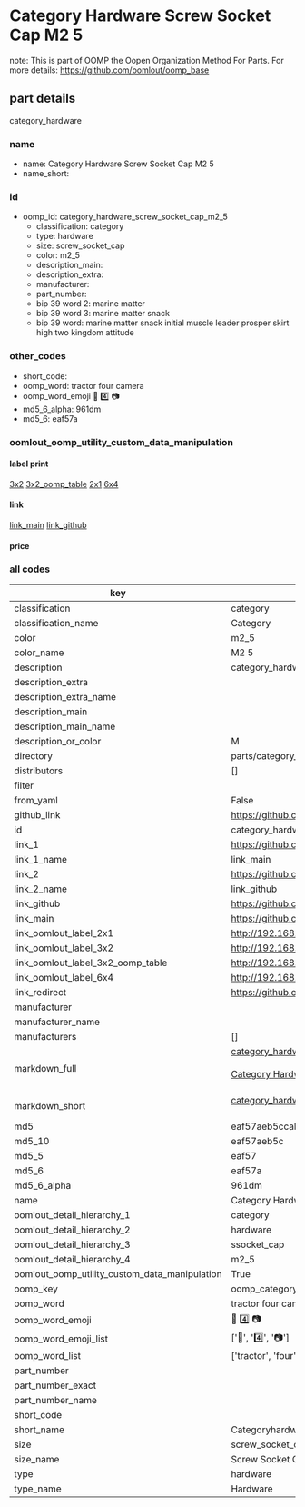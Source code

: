 # Category Hardware Screw Socket Cap M2 5  

note: This is part of OOMP the Oopen Organization Method For Parts. For more details: https://github.com/oomlout/oomp_base

##  part details
  



category_hardware



### name
* name: Category Hardware Screw Socket Cap M2 5
* name_short: 
### id
* oomp_id: category_hardware_screw_socket_cap_m2_5
  * classification: category
  * type: hardware
  * size: screw_socket_cap
  * color: m2_5
  * description_main: 
  * description_extra: 
  * manufacturer: 
  * part_number: 
  * bip 39 word 2: marine matter
  * bip 39 word 3: marine matter snack
  * bip 39 word: marine matter snack initial muscle leader prosper skirt high two kingdom attitude

### other_codes
* short_code: 
* oomp_word: tractor four camera
* oomp_word_emoji :tractor: :four: :camera:
* md5_6_alpha: 961dm
* md5_6: eaf57a






### oomlout_oomp_utility_custom_data_manipulation
#### label print
[3x2](http://192.168.1.245:1112/?label=oomp%20961dm)
[3x2_oomp_table](http://192.168.1.108:1112/?label=oomp%20961dm)
[2x1](http://192.168.1.242:1112/?label=oomp%20961dm)
[6x4](http://192.168.1.55:1112/?label=oomp%20961dm)    

#### link

[link_main](https://github.com/oomlout/oomlout_oomp_version_1_messy/tree/main/parts/category_hardware_screw_socket_cap_m2_5) [link_github](https://github.com/oomlout/oomlout_oomp_version_1_messy/tree/main/parts/category_hardware_screw_socket_cap_m2_5)                             

#### price







### all codes 
| key | value |  
| --- | --- |  
| classification | category |  
| classification_name | Category |  
| color | m2_5 |  
| color_name | M2 5 |  
| description | category_hardware |  
| description_extra |  |  
| description_extra_name |  |  
| description_main |  |  
| description_main_name |  |  
| description_or_color | M  |  
| directory | parts/category_hardware_screw_socket_cap_m2_5 |  
| distributors | [] |  
| filter |  |  
| from_yaml | False |  
| github_link | https://github.com/oomlout/oomlout_oomp_part_src/tree/main/parts/category_hardware_screw_socket_cap_m2_5 |  
| id | category_hardware_screw_socket_cap_m2_5 |  
| link_1 | https://github.com/oomlout/oomlout_oomp_version_1_messy/tree/main/parts/category_hardware_screw_socket_cap_m2_5 |  
| link_1_name | link_main |  
| link_2 | https://github.com/oomlout/oomlout_oomp_version_1_messy/tree/main/parts/category_hardware_screw_socket_cap_m2_5 |  
| link_2_name | link_github |  
| link_github | https://github.com/oomlout/oomlout_oomp_version_1_messy/tree/main/parts/category_hardware_screw_socket_cap_m2_5 |  
| link_main | https://github.com/oomlout/oomlout_oomp_version_1_messy/tree/main/parts/category_hardware_screw_socket_cap_m2_5 |  
| link_oomlout_label_2x1 | http://192.168.1.242:1112/?label=oomp%20961dm |  
| link_oomlout_label_3x2 | http://192.168.1.245:1112/?label=oomp%20961dm |  
| link_oomlout_label_3x2_oomp_table | http://192.168.1.108:1112/?label=oomp%20961dm |  
| link_oomlout_label_6x4 | http://192.168.1.55:1112/?label=oomp%20961dm |  
| link_redirect | https://github.com/oomlout/oomlout_oomp_version_1_messy/tree/main/parts/category_hardware_screw_socket_cap_m2_5 |  
| manufacturer |  |  
| manufacturer_name |  |  
| manufacturers | [] |  
| markdown_full | [category_hardware_screw_socket_cap_m2_5](none)<br>[](none)<br>[Category Hardware Screw Socket Cap M2 5](none)<br><br> |  
| markdown_short | [category_hardware_screw_socket_cap_m2_5](none)<br><br> |  
| md5 | eaf57aeb5ccab591fa48c73f9a225440 |  
| md5_10 | eaf57aeb5c |  
| md5_5 | eaf57 |  
| md5_6 | eaf57a |  
| md5_6_alpha | 961dm |  
| name | Category Hardware Screw Socket Cap M2 5 |  
| oomlout_detail_hierarchy_1 | category |  
| oomlout_detail_hierarchy_2 | hardware |  
| oomlout_detail_hierarchy_3 | ssocket_cap |  
| oomlout_detail_hierarchy_4 | m2_5 |  
| oomlout_oomp_utility_custom_data_manipulation | True |  
| oomp_key | oomp_category_hardware_screw_socket_cap_m2_5 |  
| oomp_word | tractor four camera |  
| oomp_word_emoji | :tractor: :four: :camera: |  
| oomp_word_emoji_list | [':tractor:', ':four:', ':camera:'] |  
| oomp_word_list | ['tractor', 'four', 'camera'] |  
| part_number |  |  
| part_number_exact |  |  
| part_number_name |  |  
| short_code |  |  
| short_name | Categoryhardware |  
| size | screw_socket_cap |  
| size_name | Screw Socket Cap |  
| type | hardware |  
| type_name | Hardware |  
